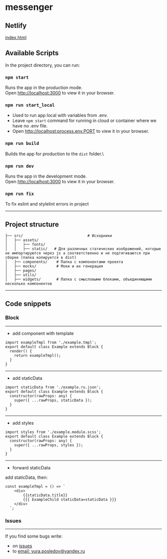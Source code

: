 # messenger

## Netlify
[index.html](https://deploy--musical-elf-1deda8.netlify.app/)

## Available Scripts

In the project directory, you can run:

### `npm start`
Runs the app in the production mode.\
Open [http://localhost:3000](http://localhost:3000) to view it in your browser.

### `npm run start_local`
- Used to run app local with variables from .env. 
- Leave `npm start` command for running in cloud or container where we have no .env file.
- Open [http://localhost:process.env.PORT]() to view it in your browser.


### `npm run build`
Builds the app for production to the `dist` folder.\

### `npm run dev`
Runs the app in the development mode.\
Open [http://localhost:3000](http://localhost:3000) to view it in your browser.

### `npm run fix`
To fix eslint and stylelint errors in project

---

## Project structure

```
├── src/                             # Исходники
│   ├── assets/                      
│   │   ├── fonts/                   
│   │   ├── static/   # Для различных статических изображений, которые не импортируются через js а соответственно и не подтягиваются при сборке (папка копируется в dist)
│   ├── components/    # Папка с компонентами проекта
│   ├── mocks/         # Моки и их генерация
│   ├── pages/                      
│   ├── utils/                       
│   ├── widgets/       # Папка с смысловыми блоками, объединяющими несколько компонентов
```

---

## Code snippets
### Block 


---
- add component with template 
```
import exampleTmpl from './example.tmpl';
export default class Example extends Block {
  render() {
    return exampleTmpl();
  }
}
```


---
- add staticData
```
import staticData from './example.ru.json';
export default class Example extends Block {
  constructor(rawProps: any) {
    super({ ...rawProps, staticData });
  }
}
```


---
- add styles
```
import styles from './example.module.scss';
export default class Example extends Block {
  constructor(rawProps: any) {
    super({ ...rawProps, styles });
  }
}
```


---
- forward staticData

 add staticData, then:
```
const exampleTmpl = () => `
    <div>
        {{staticData.title}}
        {{{ ExampleChild staticData=staticData }}}
    </div>
  `;
```

### Issues

---

If you find some bugs write:
- on [issues](https://github.com/UnidentifiedRaccoon/Toxin_project/issues)
- to [email: yura.posledov@yandex.ru](mailto:yura.posledov@yandex.ru)
